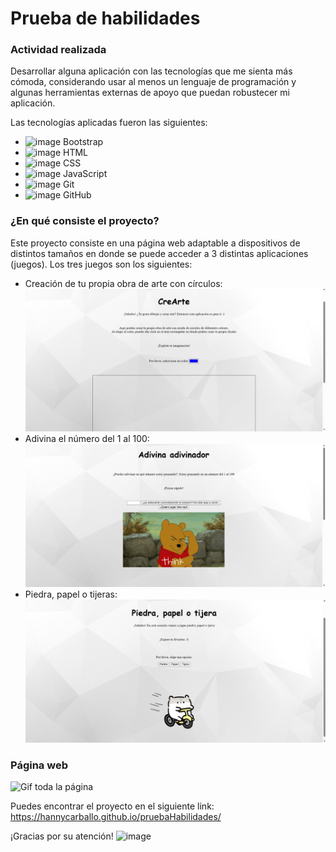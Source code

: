 # Prueba de habilidades

### Actividad realizada
Desarrollar alguna aplicación con las tecnologías que me sienta más cómoda, considerando usar al menos un lenguaje de programación y algunas herramientas externas de apoyo que puedan robustecer mi aplicación.

Las tecnologías aplicadas fueron las siguientes:
- <img width="40" alt="image" src="https://media3.giphy.com/media/Sr8xDpMwVKOHUWDVRD/giphy.gif?cid=ecf05e47ulg9hf0xbg77hlrw570gp9fkbi334ssgfjiefv38&ep=v1_stickers_search&rid=giphy.gif&ct=s">   Bootstrap 
- <img width="40" alt="image" src="https://media.giphy.com/media/XAxylRMCdpbEWUAvr8/giphy.gif">   HTML 
- <img width="40" alt="image" src="https://media.giphy.com/media/fsEaZldNC8A1PJ3mwp/giphy.gif">   CSS 
- <img width="40" alt="image" src="https://media.giphy.com/media/ln7z2eWriiQAllfVcn/giphy.gif">   JavaScript 
- <img width="40" alt="image" src="https://media.giphy.com/media/kH1DBkPNyZPOk0BxrM/giphy.gif">   Git 
- <img width="40" alt="image" src="https://media.giphy.com/media/KzJkzjggfGN5Py6nkT/giphy.gif">   GitHub 

### ¿En qué consiste el proyecto?
Este proyecto consiste en una página web adaptable a dispositivos de distintos tamaños en donde se puede acceder a 3 distintas aplicaciones (juegos). Los tres juegos son los siguientes:

- Creación de tu propia obra de arte con círculos:
![CreArte](capturas/cap1.png)
- Adivina el número del 1 al 100:
![Adivinanza](capturas/cap2.png)
- Piedra, papel o tijeras:
![Piedra](capturas/cap3.png)

### Página web 
![Gif toda la página](capturas/página.gif)

Puedes encontrar el proyecto en el siguiente link: https://hannycarballo.github.io/pruebaHabilidades/

¡Gracias por su atención!
<img width="40" alt="image" src="https://media.giphy.com/media/JmOCq0T5qEJyZ3oQj8/giphy.gif">
